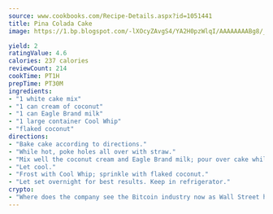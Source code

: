 ```yaml
---
source: www.cookbooks.com/Recipe-Details.aspx?id=1051441
title: Pina Colada Cake
image: https://1.bp.blogspot.com/-lXOcyZAvgS4/YA2H0pzWlqI/AAAAAAAABg8/_HX4JI-WmFM0Tz684w_qYjP9vBzksmFNgCLcBGAsYHQ/s219/20.png

yield: 2
ratingValue: 4.6
calories: 237 calories
reviewCount: 214
cookTime: PT1H
prepTime: PT30M
ingredients:
- "1 white cake mix"
- "1 can cream of coconut"
- "1 can Eagle Brand milk"
- "1 large container Cool Whip"
- "flaked coconut"
directions:
- "Bake cake according to directions."
- "While hot, poke holes all over with straw."
- "Mix well the coconut cream and Eagle Brand milk; pour over cake while hot."
- "Let cool."
- "Frost with Cool Whip; sprinkle with flaked coconut."
- "Let set overnight for best results. Keep in refrigerator."
crypto:
- "Where does the company see the Bitcoin industry now as Wall Street has begun to embrace it and what was the turning point that legitimatized Bitcoin?"
---
```

